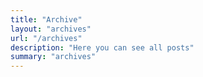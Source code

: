 ```yaml
---
title: "Archive"
layout: "archives"
url: "/archives"
description: "Here you can see all posts"
summary: "archives"
---
```

